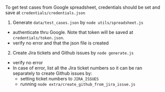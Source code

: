 To get test cases from Google spreadsheet, credentials should be set and save at ``credentials/credentials.json``

1. Generate ``data/test_cases.json`` by ``node utils/spreadsheet.js``
- authenticate thru Google.  Note that token will be saved at ``credentials/token.json``.
- verify no error and that the json file is created
2. Create Jira tickets and Github issues by ``node generate.js``
- verify no error
- In case of error, list all the Jira ticket numbers so it can be ran separately to create Github issues by:
  - setting ticket numbers to ``JIRA_ISSUES``
  - running ``node extra/create_github_from_jira_issue.js``